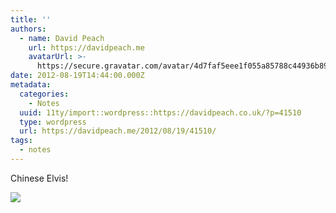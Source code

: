```yaml
---
title: ''
authors:
  - name: David Peach
    url: https://davidpeach.me
    avatarUrl: >-
      https://secure.gravatar.com/avatar/4d7faf5eee1f055a85788c44936b8995eaab6dfb004e7854ec747ccb272e91ee?s=96&d=mm&r=g
date: 2012-08-19T14:44:00.000Z
metadata:
  categories:
    - Notes
  uuid: 11ty/import::wordpress::https://davidpeach.co.uk/?p=41510
  type: wordpress
  url: https://davidpeach.me/2012/08/19/41510/
tags:
  - notes
---
```

Chinese Elvis!

[![](/assets/A0rAd2XCYAARivv-768x1024-VqSi5anfSRU1.jpg)](/assets/A0rAd2XCYAARivv-768x1024-VqSi5anfSRU1.jpg)